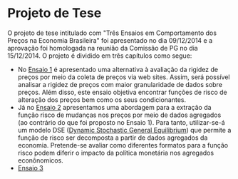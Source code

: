 

Projeto de Tese
==============

O projeto de tese intitulado com "Três Ensaios em Comportamento dos Preços na Economia Brasileira" foi apresentado no dia 09/12/2014 e a aprovação foi homologada na reunião da Comissão de PG no dia 15/12/2014. O projeto é dividido em três capítulos como segue:

- No [Ensaio 1](https://github.com/hudsonchaves/TESE/blob/master/PROJETO/Ensaio1/ensaio01.pdf) é apresentado uma alternativa à avaliação da rigidez de preços por meio da coleta de preços via web sites. Assim, será possível analisar a rigidez de preços com maior granularidade de dados sobre preços. Além disso, este ensaio objetiva encontrar funções de risco de alteração dos preços bem como os seus condicionantes.
- Já no [Ensaio 2](https://github.com/hudsonchaves/TESE/blob/master/PROJETO/Ensaio2/ensaio02.pdf) apresentamos uma abordagem para a extração da função risco de mudanças nos preços por meio de dados agregados (ao contrário do que foi proposto no Ensaio 1). Para tanto, utilizar-se-á um modelo DSE ([Dynamic Stochastic General Equilibrium](http://en.wikipedia.org/wiki/Dynamic_stochastic_general_equilibrium)) que permite a função de risco ser decomposta a partir de dados agregados da economia. Pretende-se avaliar como diferentes formatos para a função risco podem diferir o impacto da política monetária nos agregados econônomicos.
- [Ensaio 3](https://github.com/hudsonchaves/TESE/blob/master/PROJETO/Ensaio3/ensaio03.pdf)




